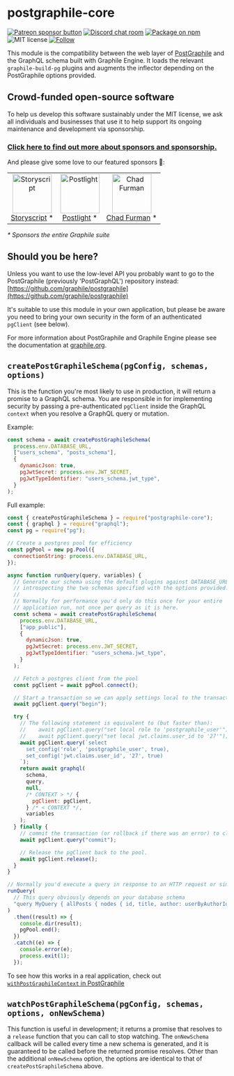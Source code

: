 # postgraphile-core

<span class="badge-patreon"><a href="https://patreon.com/benjie" title="Support Graphile development on Patreon"><img src="https://img.shields.io/badge/sponsor-via%20Patreon-orange.svg" alt="Patreon sponsor button" /></a></span>
[![Discord chat room](https://img.shields.io/discord/489127045289476126.svg)](http://discord.gg/graphile)
[![Package on npm](https://img.shields.io/npm/v/postgraphile-core.svg?style=flat)](https://www.npmjs.com/package/postgraphile-core)
![MIT license](https://img.shields.io/npm/l/postgraphile-core.svg)
[![Follow](https://img.shields.io/badge/twitter-@GraphileHQ-blue.svg)](https://twitter.com/GraphileHQ)

This module is the compatibility between the web layer of
[PostGraphile](https://graphile.org/postgraphile/) and the GraphQL schema
built with Graphile Engine. It loads the relevant `graphile-build-pg` plugins
and augments the inflector depending on the PostGraphile options provided.

<!-- SPONSORS_BEGIN -->

## Crowd-funded open-source software

To help us develop this software sustainably under the MIT license, we ask
all individuals and businesses that use it to help support its ongoing
maintenance and development via sponsorship.

### [Click here to find out more about sponsors and sponsorship.](https://www.graphile.org/sponsor/)

And please give some love to our featured sponsors 🤩:

<table><tr>
<td align="center"><a href="https://storyscript.com/?utm_source=postgraphile"><img src="https://graphile.org/images/sponsors/storyscript.png" width="90" height="90" alt="Storyscript" /><br />Storyscript</a> *</td>
<td align="center"><a href="https://postlight.com/?utm_source=graphile"><img src="https://graphile.org/images/sponsors/postlight.jpg" width="90" height="90" alt="Postlight" /><br />Postlight</a> *</td>
<td align="center"><a href="http://chads.website"><img src="https://graphile.org/images/sponsors/chadf.png" width="90" height="90" alt="Chad Furman" /><br />Chad Furman</a> *</td>
</tr></table>

<em>\* Sponsors the entire Graphile suite</em>

<!-- SPONSORS_END -->

## Should you be here?

Unless you want to use the low-level API you probably want to go to the
PostGraphile (previously 'PostGraphQL') repository instead:
[https://github.com/graphile/postgraphile](https://github.com/graphile/postgraphile)

It's suitable to use this module in your own application, but please be aware you
need to bring your own security in the form of an authenticated `pgClient` (see
below).

For more information about PostGraphile and Graphile Engine please see the
documentation at [graphile.org](https://www.graphile.org/).

## `createPostGraphileSchema(pgConfig, schemas, options)`

This is the function you're most likely to use in production, it will return
a promise to a GraphQL schema. You are responsible in for implementing
security by passing a pre-authenticated `pgClient` inside the GraphQL
`context` when you resolve a GraphQL query or mutation.

Example:

```js
const schema = await createPostGraphileSchema(
  process.env.DATABASE_URL,
  ["users_schema", "posts_schema"],
  {
    dynamicJson: true,
    pgJwtSecret: process.env.JWT_SECRET,
    pgJwtTypeIdentifier: "users_schema.jwt_type",
  }
);
```

Full example:

```js
const { createPostGraphileSchema } = require("postgraphile-core");
const { graphql } = require("graphql");
const pg = require("pg");

// Create a postgres pool for efficiency
const pgPool = new pg.Pool({
  connectionString: process.env.DATABASE_URL,
});

async function runQuery(query, variables) {
  // Generate our schema using the default plugins against DATABASE_URL,
  // introspecting the two schemas specified with the options provided.
  //
  // Normally for performance you'd only do this once for your entire
  // application run, not once per query as it is here.
  const schema = await createPostGraphileSchema(
    process.env.DATABASE_URL,
    ["app_public"],
    {
      dynamicJson: true,
      pgJwtSecret: process.env.JWT_SECRET,
      pgJwtTypeIdentifier: "users_schema.jwt_type",
    }
  );

  // Fetch a postgres client from the pool
  const pgClient = await pgPool.connect();

  // Start a transaction so we can apply settings local to the transaction
  await pgClient.query("begin");

  try {
    // The following statement is equivalent to (but faster than):
    //    await pgClient.query("set local role to 'postgraphile_user'");
    //    await pgClient.query("set local jwt.claims.user_id to '27'");
    await pgClient.query(`select
      set_config('role', 'postgraphile_user', true),
      set_config('jwt.claims.user_id', '27', true)
    `);
    return await graphql(
      schema,
      query,
      null,
      /* CONTEXT > */ {
        pgClient: pgClient,
      } /* < CONTEXT */,
      variables
    );
  } finally {
    // commit the transaction (or rollback if there was an error) to clear the local settings
    await pgClient.query("commit");

    // Release the pgClient back to the pool.
    await pgClient.release();
  }
}

// Normally you'd execute a query in response to an HTTP request or similar
runQuery(
  // This query obviously depends on your database schema
  "query MyQuery { allPosts { nodes { id, title, author: userByAuthorId { username } } } }"
)
  .then((result) => {
    console.dir(result);
    pgPool.end();
  })
  .catch((e) => {
    console.error(e);
    process.exit(1);
  });
```

To see how this works in a real application, check out
[`withPostGraphileContext` in
PostGraphile](https://github.com/graphile/postgraphile/blob/master/src/postgraphile/withPostGraphileContext.ts)

## `watchPostGraphileSchema(pgConfig, schemas, options, onNewSchema)`

This function is useful in development; it returns a promise that resolves to a
`release` function that you can call to stop watching. The `onNewSchema`
callback will be called every time a new schema is generated, and it is
guaranteed to be called before the returned promise resolves. Other than the
additional `onNewSchema` option, the options are identical to that of
`createPostGraphileSchema` above.
